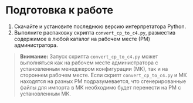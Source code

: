# Подготовка к работе

1. Скачайте и установите последнюю версию интерпретатора Python.
2. Выполните распаковку скрипта `convert_cp_to_c4.py`, разместив содержимое в любой каталог на рабочем месте (РМ) администратора.

>**Внимание:** Запуск скрипта `convert_cp_to_c4.py` может выполняться как на рабочем месте администратора с установленным менеджером конфигурации (МК), так и на стороннем рабочем месте. Если скрипт `convert_cp_to_c4.py` и МК находятся на разных РМ подразумевается, что сгенерированные файлы для импорта в МК необходимо будет перенести на РМ с установленным МК.
